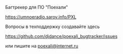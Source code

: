 Багтрекер для ПО "Поехали"

https://umnoeradio.sarov.info/PXL


Вопросы в техподдержку создавайте здесь 

https://github.com/djdance/poexali_bugtracker/issues

или пишите на poexali@internet.ru
